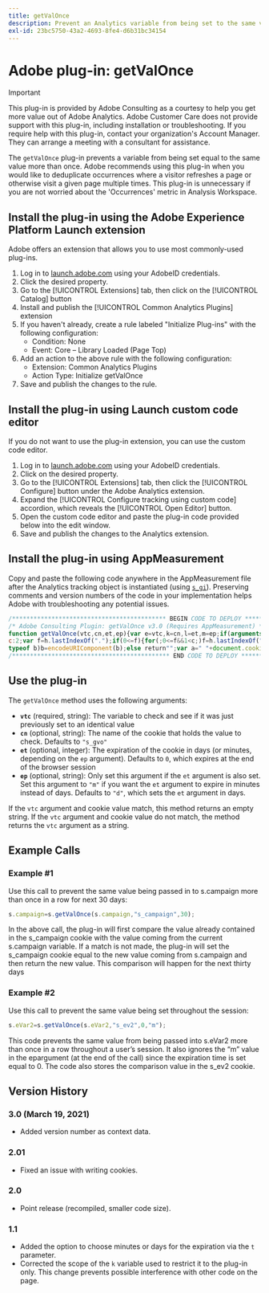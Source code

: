 ```yaml
---
title: getValOnce
description: Prevent an Analytics variable from being set to the same value twice in a row.
exl-id: 23bc5750-43a2-4693-8fe4-d6b31bc34154
---
```

# Adobe plug-in: getValOnce

>[!IMPORTANT]
>
>This plug-in is provided by Adobe Consulting as a courtesy to help you get more value out of Adobe Analytics. Adobe Customer Care does not provide support with this plug-in, including installation or troubleshooting. If you require help with this plug-in, contact your organization's Account Manager. They can arrange a meeting with a consultant for assistance.

The `getValOnce` plug-in prevents a variable from being set equal to the same value more than once. Adobe recommends using this plug-in when you would like to deduplicate occurrences where a visitor refreshes a page or otherwise visit a given page multiple times. This plug-in is unnecessary if you are not worried about the 'Occurrences' metric in Analysis Workspace.

## Install the plug-in using the Adobe Experience Platform Launch extension

Adobe offers an extension that allows you to use most commonly-used plug-ins.

1. Log in to [launch.adobe.com](https://launch.adobe.com) using your AdobeID credentials.
1. Click the desired property.
1. Go to the [!UICONTROL Extensions] tab, then click on the [!UICONTROL Catalog] button
1. Install and publish the [!UICONTROL Common Analytics Plugins] extension
1. If you haven't already, create a rule labeled "Initialize Plug-ins" with the following configuration:
    * Condition: None
    * Event: Core – Library Loaded (Page Top)
1. Add an action to the above rule with the following configuration:
    * Extension: Common Analytics Plugins
    * Action Type: Initialize getValOnce
1. Save and publish the changes to the rule.

## Install the plug-in using Launch custom code editor

If you do not want to use the plug-in extension, you can use the custom code editor.

1. Log in to [launch.adobe.com](https://launch.adobe.com) using your AdobeID credentials.
1. Click on the desired property.
1. Go to the [!UICONTROL Extensions] tab, then click the [!UICONTROL Configure] button under the Adobe Analytics extension.
1. Expand the [!UICONTROL Configure tracking using custom code] accordion, which reveals the [!UICONTROL Open Editor] button.
1. Open the custom code editor and paste the plug-in code provided below into the edit window.
1. Save and publish the changes to the Analytics extension.

## Install the plug-in using AppMeasurement

Copy and paste the following code anywhere in the AppMeasurement file after the Analytics tracking object is instantiated (using [`s_gi`](../functions/s-gi.md)). Preserving comments and version numbers of the code in your implementation helps Adobe with troubleshooting any potential issues.

```js
/******************************************* BEGIN CODE TO DEPLOY *******************************************/
/* Adobe Consulting Plugin: getValOnce v3.0 (Requires AppMeasurement) */
function getValOnce(vtc,cn,et,ep){var e=vtc,k=cn,l=et,m=ep;if(arguments&&"-v"===arguments[0])return{plugin:"getValOnce",version:"3.0"};var c=function(){if("undefined"!==typeof window.s_c_il)for(var b=0,a;b<window.s_c_il.length;b++)if(a=window.s_c_il[b],a._c&&"s_c"===a._c)return a}();"undefined"!==typeof c&&(c.contextData.getValOnce="3.0");window.cookieWrite=window.cookieWrite||function(b,a,d){if("string"===typeof b){var h=window.location.hostname,c=window.location.hostname.split(".").length-1;if(h&&!/^[0-9.]+$/.test(h)){c=2<c?
c:2;var f=h.lastIndexOf(".");if(0<=f){for(;0<=f&&1<c;)f=h.lastIndexOf(".",f-1),c--;f=0<f?h.substring(f):h}}g=f;a="undefined"!==typeof a?""+a:"";if(d||""===a)if(""===a&&(d=-60),"number"===typeof d){var e=new Date;e.setTime(e.getTime()+6E4*d)}else e=d;return b&&(document.cookie=encodeURIComponent(b)+"="+encodeURIComponent(a)+"; path=/;"+(d?" expires="+e.toUTCString()+";":"")+(g?" domain="+g+";":""),"undefined"!==typeof cookieRead)?cookieRead(b)===a:!1}};window.cookieRead=window.cookieRead||function(b){if("string"===
typeof b)b=encodeURIComponent(b);else return"";var a=" "+document.cookie,d=a.indexOf(" "+b+"="),c=0>d?d:a.indexOf(";",d);return(b=0>d?"":decodeURIComponent(a.substring(d+2+b.length,0>c?a.length:c)))?b:""};return e&&(k=k||"s_gvo",l=l||0,m="m"===m?6E4:864E5,e!==this.c_r(k))?(c=new Date,c.setTime(c.getTime()+l*m),cookieWrite(k,e,0===l?0:m),e):""};
/******************************************** END CODE TO DEPLOY ********************************************/
```

## Use the plug-in

The `getValOnce` method uses the following arguments:

* **`vtc`** (required, string): The variable to check and see if it was just previously set to an identical value
* **`cn`** (optional, string): The name of the cookie that holds the value to check. Defaults to `"s_gvo"`
* **`et`** (optional, integer): The expiration of the cookie in days (or minutes, depending on the `ep` argument). Defaults to `0`, which expires at the end of the browser session
* **`ep`** (optional, string): Only set this argument if the `et` argument is also set. Set this argument to `"m"` if you want the `et` argument to expire in minutes instead of days. Defaults to `"d"`, which sets the `et` argument in days.

If the `vtc` argument and cookie value match, this method returns an empty string. If the `vtc` argument and cookie value do not match, the method returns the `vtc` argument as a string.

## Example Calls

### Example #1

Use this call to prevent the same value being passed in to s.campaign more than once in a row for next 30 days:

```js
s.campaign=s.getValOnce(s.campaign,"s_campaign",30);
```

In the above call, the plug-in will first compare the value already contained in the s_campaign cookie with the value coming from the current s.campaign variable.   If a match is not made, the plug-in will set the s_campaign cookie equal to the new value coming from s.campaign and then return the new value.   This comparison will happen for the next thirty days

### Example #2

Use this call to prevent the same value being set throughout the session:

```js
s.eVar2=s.getValOnce(s.eVar2,"s_ev2",0,"m");
```

This code prevents the same value from being passed into s.eVar2 more than once in a row throughout a user’s session.  It also ignores the “m” value in the epargument (at the end of the call) since the expiration time is set equal to 0.   The code also stores the comparison value in the s_ev2 cookie.

## Version History

### 3.0 (March 19, 2021)

* Added version number as context data.

### 2.01

* Fixed an issue with writing cookies.

### 2.0

* Point release (recompiled, smaller code size).

### 1.1

* Added the option to choose minutes or days for the expiration via the `t` parameter.
* Corrected the scope of the `k` variable used to restrict it to the plug-in only. This change prevents possible interference with other code on the page.
